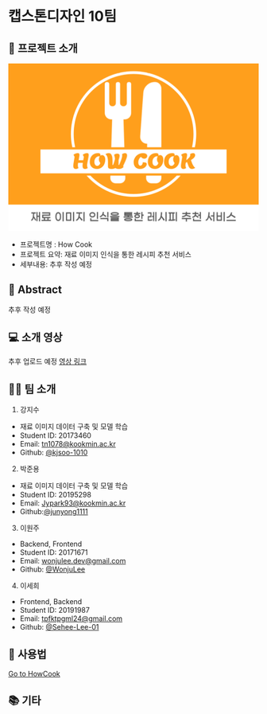 # 캡스톤디자인 10팀

## 📝 프로젝트 소개

![Image](/img/main.png)

- 프로젝트명 : How Cook
- 프로젝트 요약: 재료 이미지 인식을 통한 레시피 추천 서비스
- 세부내용: 추후 작성 예정

## 📜 Abstract

추후 작성 예정

## 💻 소개 영상

추후 업로드 예정
[영상 링크]()

## 👨‍🍳 팀 소개

1. 강지수

- 재료 이미지 데이터 구축 및 모델 학습
- Student ID: 20173460
- Email: tn1078@kookmin.ac.kr
- Github: [@kjsoo-1010](https://github.com/kjsoo-1010)

2. 박준용

- 재료 이미지 데이터 구축 및 모델 학습
- Student ID: 20195298
- Email: Jypark93@kookmin.ac.kr
- Github:[@junyong1111](https://github.com/junyong1111)

3. 이원주

- Backend, Frontend
- Student ID: 20171671
- Email: wonjulee.dev@gmail.com
- Github: [@WonjuLee](https://github.com/wonju-dev)

4. 이세희

- Frontend, Backend
- Student ID: 20191987
- Email: tpfktpgml24@gmail.com
- Github: [@Sehee-Lee-01](https://github.com/Sehee-Lee-01)

## 🔎 사용법

[Go to HowCook](https://github.com/kookmin-sw/cap-template/edit/master/index.md)

## 📚 기타
